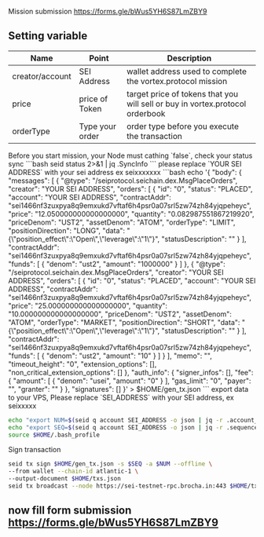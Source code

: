 Mission submission https://forms.gle/bWus5YH6S87LmZBY9

## Setting variable 

<html>
<body>
<!--StartFragment-->

Name | Point | Description 
-- | -- | --
 | creator/account | SEI Address | wallet address used to complete the vortex.protocol mission
price | price of Token | target price of tokens that you will sell or buy in vortex.protocol orderbook
orderType | Type your order | order type before you execute the transaction
<!--EndFragment-->
</body>
</html>
Before you start mission, your Node must cathing `false`, check your status sync
```bash
seid status 2>&1 | jq .SyncInfo
```
please replace `YOUR SEI ADDRESS` with your sei address ex seixxxxxxx
```bash
echo '{
  "body": {
    "messages": [
      {
        "@type": "/seiprotocol.seichain.dex.MsgPlaceOrders",
        "creator": "YOUR SEI ADDRESS",
        "orders": [
          {
            "id": "0",
            "status": "PLACED",
            "account": "YOUR SEI ADDRESS",
            "contractAddr": "sei1466nf3zuxpya8q9emxukd7vftaf6h4psr0a07srl5zw74zh84yjqpeheyc",
            "price": "12.050000000000000000",
            "quantity": "0.082987551867219920",
            "priceDenom": "UST2",
            "assetDenom": "ATOM",
            "orderType": "LIMIT",
            "positionDirection": "LONG",
            "data": "{\"position_effect\":\"Open\",\"leverage\":\"1\"}",
            "statusDescription": ""
          }
        ],
        "contractAddr": "sei1466nf3zuxpya8q9emxukd7vftaf6h4psr0a07srl5zw74zh84yjqpeheyc",
        "funds": [
          {
            "denom": "ust2",
            "amount": "1000000"
          }
        ]
      },
      {
        "@type": "/seiprotocol.seichain.dex.MsgPlaceOrders",
        "creator": "YOUR SEI ADDRESS",
        "orders": [
          {
            "id": "0",
            "status": "PLACED",
            "account": "YOUR SEI ADDRESS",
            "contractAddr": "sei1466nf3zuxpya8q9emxukd7vftaf6h4psr0a07srl5zw74zh84yjqpeheyc",
            "price": "25.000000000000000000",
            "quantity": "10.000000000000000000",
            "priceDenom": "UST2",
            "assetDenom": "ATOM",
            "orderType": "MARKET",
            "positionDirection": "SHORT",
            "data": "{\"position_effect\":\"Open\",\"leverage\":\"1\"}",
            "statusDescription": ""
          }
        ],
        "contractAddr": "sei1466nf3zuxpya8q9emxukd7vftaf6h4psr0a07srl5zw74zh84yjqpeheyc",
        "funds": [
          {
            "denom": "ust2",
            "amount": "10"
          }
        ]
      }
    ],
    "memo": "",
    "timeout_height": "0",
    "extension_options": [],
    "non_critical_extension_options": []
  },
  "auth_info": {
    "signer_infos": [],
    "fee": {
      "amount": [
        {
          "denom": "usei",
          "amount": "0"
        }
      ],
      "gas_limit": "0",
      "payer": "",
      "granter": ""
    }
  },
  "signatures": []
}' > $HOME/gen_tx.json
```
export data to your VPS, Please replace `SEI_ADDRESS` with your SEI address, ex seixxxxx

```bash
echo "export NUM=$(seid q account SEI_ADDRESS -o json | jq -r .account_number)" >> $HOME/.bash_profile
echo "export SEQ=$(seid q account SEI_ADDRESS -o json | jq -r .sequence)" >> $HOME/.bash_profile
source $HOME/.bash_profile
```
Sign transaction
```bash
seid tx sign $HOME/gen_tx.json -s $SEQ -a $NUM --offline \
--from wallet --chain-id atlantic-1 \
--output-document $HOME/txs.json
seid tx broadcast --node https://sei-testnet-rpc.brocha.in:443 $HOME/txs.json
```

## now fill form submission https://forms.gle/bWus5YH6S87LmZBY9
